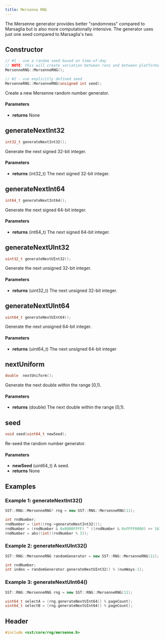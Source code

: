 ```yaml
---
title: Mersenne RNG
---
```


The Mersenne generator provides better "randomness" compared to Marsaglia but is also more computationally intensive. The generator uses just one seed compared to Marsaglia's two.

## Constructor
```cpp
// #1 - use a random seed based on time-of-day
// NOTE: this will create variation between runs and between platforms.
MersenneRNG::MersenneRNG();

// #2 - use explicitly defined seed
MersenneRNG::MersenneRNG(unsigned int seed);
```
Create a new Mersenne random number generator.

#### Parameters
* **returns** None

## generateNextInt32
```cpp
int32_t generateNextInt32();
```
Generate the next signed 32-bit integer.

#### Parameters
* **returns** (int32_t) The next signed 32-bit integer.


## generateNextInt64
```cpp
int64_t generateNextInt64();
```
Generate the next signed 64-bit integer.

#### Parameters
* **returns** (int64_t) The next signed 64-bit integer.

## generateNextUInt32
```cpp
uint32_t generateNextUInt32();
```
Generate the next unsigned 32-bit integer.

#### Parameters
* **returns** (uint32_t) The next unsigned 32-bit integer.

## generateNextUInt64
```cpp
uint64_t generateNextUInt64();
```
Generate the next unsigned 64-bit integer.

#### Parameters
* **returns** (uint64_t) The next unsigned 64-bit integer

## nextUniform
```cpp
double  nextUniform();
```
Generate the next double within the range [0,1).

#### Parameters
* **returns** (double) The next double within the range [0,1).

## seed
```cpp
void seed(uint64_t newSeed);
```
Re-seed the random number generator.

#### Parameters
* **newSeed** (uint64_t) A seed.
* **returns** None

## Examples

### Example 1: generateNextInt32()
```cpp
SST::RNG::MersenneRNG* rng = new SST::RNG::MersenneRNG(11);

int rndNumber;
rndNumber = (int)(rng->generateNextInt32());
rndNumber = (rndNumber & 0x0000FFFF) ^ ((rndNumber & 0xFFFF0000) >> 16);
rndNumber = abs((int)(rndNumber % 3));

```

### Example 2: generateNextUInt32()
```cpp
SST::RNG::MersenneRNG randomGenerator = new SST::RNG::MersenneRNG(11);

int rndNumber;
int index = randomGenerator.generateNextUInt32() % (numWays-1);
```

### Example 3: generateNextUInt64()
```cpp
SST::RNG::MersenneRNG rng = new SST::RNG::MersenneRNG(11);

uint64_t selectA = (rng.generateNextUInt64() % pageCount);
uint64_t selectB = (rng.generateNextUInt64() % pageCount);
```

## Header
```cpp
#include <sst/core/rng/mersenne.h>
```